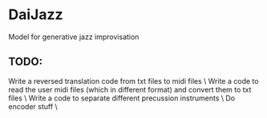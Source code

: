 # DaiJazz
Model for generative jazz improvisation

## TODO:
Write a reversed translation code from txt files to midi files \\
Write a code to read the user midi files (which in different format) and convert them to txt files \\
Write a code to separate different precussion instruments \\
Do encoder stuff \\
